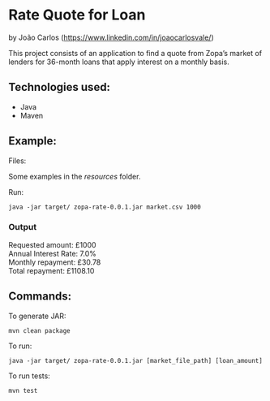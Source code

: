 # Rate Quote for Loan
by João Carlos (https://www.linkedin.com/in/joaocarlosvale/)

This project consists of an application to find a quote from Zopa’s market of lenders for 36-month loans that apply 
interest on a monthly basis.

## Technologies used:
* Java
* Maven 

## Example:

Files: 

  Some examples in the _resources_ folder.
  
Run:

    java -jar target/ zopa-rate-0.0.1.jar market.csv 1000
    
### Output

Requested amount: £1000 <br>
Annual Interest Rate: 7.0% <br>
Monthly repayment: £30.78 <br>
Total repayment: £1108.10 <br>


## Commands:

To generate JAR:

    mvn clean package

To run:

    java -jar target/ zopa-rate-0.0.1.jar [market_file_path] [loan_amount]
    
To run tests:

    mvn test
